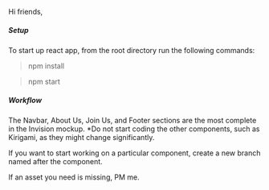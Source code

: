 Hi friends,

##### Setup

To start up react app, from the root directory run the following commands:

> npm install

> npm start

##### Workflow

The Navbar, About Us, Join Us, and Footer sections are the most complete in the Invision mockup.
*Do not start coding the other components, such as Kirigami, as they might change significantly.

If you want to start working on a particular component, create a new branch named after the component.

If an asset you need is missing, PM me.
